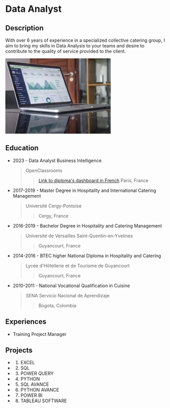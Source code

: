 # Data Analyst
## Description
With over 6 years of experience in a specialized collective catering group, I aim to bring my skills in Data Analysis to your teams and desire to contribute to the quality of service provided to the client.

![picture1](/assets/Data_picture_2.jpg)

## Education
* 2023 - Data Analyst Business Intelligence
  > OpenClassrooms
  >  > [Link to diploma's dashboard in French](https://public.tableau.com/app/profile/ivan.cordoba/viz/DataAnalyst-Tableaudeborddelaformation/Tableaudebord#1)
  >  > Paris, France
  
* 2017-2019 - Master Degree in Hospitality and International Catering Management
  > Université Cergy-Pontoise
  >  > Cergy, France

* 2016-2019 - Bachelor Degree in Hospitality and Catering Management
  > Université de Versailles Saint-Quentin-en-Yvelines
  >  > Guyancourt, France

* 2014-2016 - BTEC higher National Diploma in Hospitality and Catering
  > Lycée d'Hôtellerie et de Tourisme de Guyancourt
  >  > Guyancourt, France

* 2010-2011 - National Vocational Qualification in Cuisine
  > SENA Servicio Nacional de Aprendizaje
  >  > Bogota, Colombia
  
## Experiences

* Training Project Manager
  > 




## Projects
* 1. EXCEL

* 2. SQL
 
* 3. POWER QUERY
 
* 4. PYTHON
 
* 5. SQL AVANCE

* 6. PYTHON AVANCE

* 7. POWER BI

* 8. TABLEAU SOFTWARE

